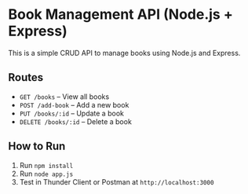 # Book Management API (Node.js + Express)

This is a simple CRUD API to manage books using Node.js and Express.

## Routes
- `GET /books` – View all books
- `POST /add-book` – Add a new book
- `PUT /books/:id` – Update a book
- `DELETE /books/:id` – Delete a book

## How to Run
1. Run `npm install`
2. Run `node app.js`
3. Test in Thunder Client or Postman at `http://localhost:3000`

